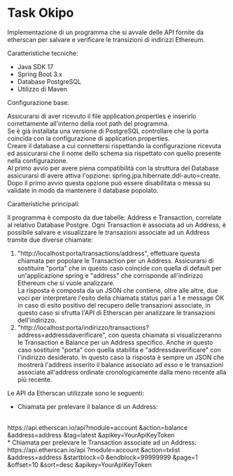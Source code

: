 <h1>Task Okipo</h1>
Implementazione di un programma che si avvale delle API fornite da etherscan 
per salvare e verificare le transizioni di indirizzi Ethereum.

Caratteristiche tecniche:
* Java SDK 17
* Spring Boot 3.x
* Database PostgreSQL
* Utilizzo di Maven


Configurazione base:

Assicurarsi di aver ricevuto il file application.properties e inserirlo correttamente all'interno della root path del programma.<br>
Se è già installata una versione di PostgreSQL controllare che la porta coincida con la configurazione di application.properties. <br>
Creare il database a cui connettersi rispettando la configurazione ricevuta ed assicurarsi che il nome dello schema sia rispettato con quello presente nella configurazione.
<br>
Al primo avvio per avere piena compatibilità con la struttura del Database assicurarsi di avere attiva l'opzione: spring.jpa.hibernate.ddl-auto=create.
<br>Dopo il primo avvio questa opzione può essere disabilitata o messa su validate in modo da mantenere il database popolato.

Caratteristiche principali:

Il programma è composto da due tabelle: Address e Transaction, correlate al relativo Database Postgre.
Ogni Transaction è associata ad un Address, è possibile salvare e visualizzare le transazioni associate ad un Address tramite due diverse chiamate:
1. "http://localhost:porta/transactions/address", effettuare questa chiamata per popolare le Transaction per un Address. Assicurarsi di sostituire "porta" che in questo caso coincide con quella di default per un'applicazione spring e "address" che corrisponde all'indirizzo Ethereum che si vuole analizzare. 
<br>La risposta è composta da un JSON che contiene, oltre alle altre, due voci per interpretare l'esito della chiamata status pari a 1 e message OK in caso di esito positivo del recupero delle transazioni associate, in questo caso si sfrutta l'API di Etherscan per analizzare le transazioni dell'indirizzo.
2. "http://localhost:porta/indirizzo/transactions?address=addressdaverificare", con questa chiamata si visualizzeranno le Transaction e Balance per un Address specifico. Anche in questo caso sostituire "porta" con quella stabilita e "addressdaverificare" con l'indirizzo desiderato. In questo caso la risposta è sempre un JSON che mostrerà l'address inserito il balance associato ad esso e le transazioni associate all'address ordinate cronologicamente dalla meno recente alla più recente. <br>

Le API da Etherscan utilizzate sono le seguenti:
<br>
* Chiamata per prelevare il balance di un Address:
<br>
    https://api.etherscan.io/api?module=account
    &action=balance
    &address=address
    &tag=latest
    &apikey=YourApiKeyToken
<br>
* Chiamata per prelevare le Transaction associate ad un Address:
<br>
  https://api.etherscan.io/api
  ?module=account
  &action=txlist
  &address=address
  &startblock=0
  &endblock=99999999
  &page=1
  &offset=10
  &sort=desc
  &apikey=YourApiKeyToken




